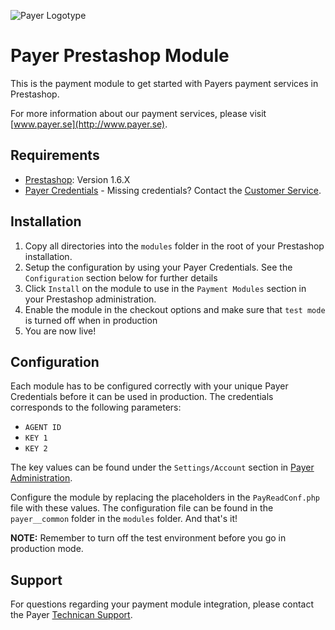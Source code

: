 ![Payer Logotype](http://payer.se/public/PAYER_LOGO_GITHUB_2016.jpg)

# Payer Prestashop Module

This is the payment module to get started with Payers payment services in Prestashop.

For more information about our payment services, please visit [www.payer.se](http://www.payer.se).

## Requirements

  * [Prestashop](https://www.prestashop.com): Version 1.6.X
  * [Payer Credentials](https://payer.se) - Missing credentials? Contact the [Customer Service](mailto:kundtjanst@payer.se).

## Installation

  1. Copy all directories into the `modules` folder in the root of your Prestashop installation.
  2. Setup the configuration by using your Payer Credentials. See the `Configuration` section below for further details
  3. Click `Install` on the module to use in the `Payment Modules` section in your Prestashop administration.
  4. Enable the module in the checkout options and make sure that `test mode` is turned off when in production
  5. You are now live!

## Configuration

Each module has to be configured correctly with your unique Payer Credentials before it can be used in production. The credentials corresponds to the following parameters:

  * `AGENT ID`
  * `KEY 1`
  * `KEY 2`

The key values can be found under the `Settings/Account` section in [Payer Administration](https://secure.payer.se/adminweb/inloggning/inloggning.php).

Configure the module by replacing the placeholders in the `PayReadConf.php` file with these values. The configuration file can be found in the `payer__common` folder in the `modules` folder. And that's it!

**NOTE:** Remember to turn off the test environment before you go in production mode.

## Support

For questions regarding your payment module integration, please contact the Payer [Technican Support](mailto:teknik@payer.se). 